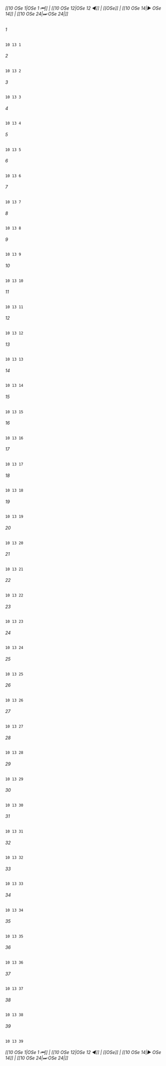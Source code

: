 
###### [[10 OSe 1|OSe 1 ⏮]] | [[10 OSe 12|OSe 12 ◀]] | [[OSe]] | [[10 OSe 14|▶ OSe 14]] | [[10 OSe 24|⏭ OSe 24|]]

###### 1
``` verse
10 13 1 
```
###### 2
``` verse
10 13 2 
```
###### 3
``` verse
10 13 3 
```
###### 4
``` verse
10 13 4 
```
###### 5
``` verse
10 13 5 
```
###### 6
``` verse
10 13 6 
```
###### 7
``` verse
10 13 7 
```
###### 8
``` verse
10 13 8 
```
###### 9
``` verse
10 13 9 
```
###### 10
``` verse
10 13 10 
```
###### 11
``` verse
10 13 11 
```
###### 12
``` verse
10 13 12 
```
###### 13
``` verse
10 13 13 
```
###### 14
``` verse
10 13 14 
```
###### 15
``` verse
10 13 15 
```
###### 16
``` verse
10 13 16 
```
###### 17
``` verse
10 13 17 
```
###### 18
``` verse
10 13 18 
```
###### 19
``` verse
10 13 19 
```
###### 20
``` verse
10 13 20 
```
###### 21
``` verse
10 13 21 
```
###### 22
``` verse
10 13 22 
```
###### 23
``` verse
10 13 23 
```
###### 24
``` verse
10 13 24 
```
###### 25
``` verse
10 13 25 
```
###### 26
``` verse
10 13 26 
```
###### 27
``` verse
10 13 27 
```
###### 28
``` verse
10 13 28 
```
###### 29
``` verse
10 13 29 
```
###### 30
``` verse
10 13 30 
```
###### 31
``` verse
10 13 31 
```
###### 32
``` verse
10 13 32 
```
###### 33
``` verse
10 13 33 
```
###### 34
``` verse
10 13 34 
```
###### 35
``` verse
10 13 35 
```
###### 36
``` verse
10 13 36 
```
###### 37
``` verse
10 13 37 
```
###### 38
``` verse
10 13 38 
```
###### 39
``` verse
10 13 39 
```

###### [[10 OSe 1|OSe 1 ⏮]] | [[10 OSe 12|OSe 12 ◀]] | [[OSe]] | [[10 OSe 14|▶ OSe 14]] | [[10 OSe 24|⏭ OSe 24|]]

